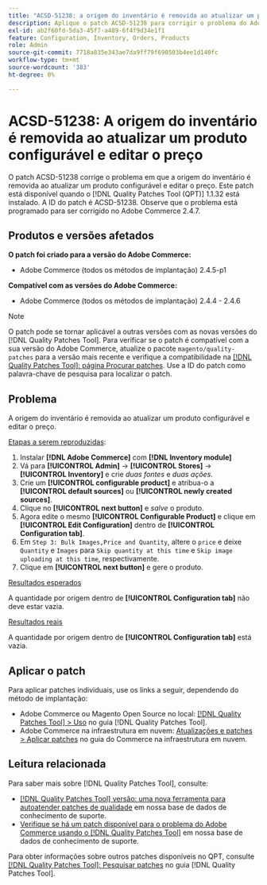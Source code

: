 ```yaml
---
title: "ACSD-51238: a origem do inventário é removida ao atualizar um produto configurável e editar o preço"
description: Aplique o patch ACSD-51238 para corrigir o problema do Adobe Commerce em que a origem do inventário é removida ao atualizar um produto configurável e editar o preço.
exl-id: ab2f60fd-5da3-45f7-a489-6f4f9d34e1f1
feature: Configuration, Inventory, Orders, Products
role: Admin
source-git-commit: 7718a835e343ae7da9ff79f690503b4ee1d140fc
workflow-type: tm+mt
source-wordcount: '383'
ht-degree: 0%

---
```


# ACSD-51238: A origem do inventário é removida ao atualizar um produto configurável e editar o preço

O patch ACSD-51238 corrige o problema em que a origem do inventário é removida ao atualizar um produto configurável e editar o preço. Este patch está disponível quando o [!DNL Quality Patches Tool (QPT)] 1.1.32 está instalado. A ID do patch é ACSD-51238. Observe que o problema está programado para ser corrigido no Adobe Commerce 2.4.7.

## Produtos e versões afetados

**O patch foi criado para a versão do Adobe Commerce:**

* Adobe Commerce (todos os métodos de implantação) 2.4.5-p1

**Compatível com as versões do Adobe Commerce:**

* Adobe Commerce (todos os métodos de implantação) 2.4.4 - 2.4.6

>[!NOTE]
>
>O patch pode se tornar aplicável a outras versões com as novas versões do [!DNL Quality Patches Tool]. Para verificar se o patch é compatível com a sua versão do Adobe Commerce, atualize o pacote `magento/quality-patches` para a versão mais recente e verifique a compatibilidade na [[!DNL Quality Patches Tool]: página Procurar patches](<https://experienceleague.adobe.com/tools/commerce-quality-patches/index.html>). Use a ID do patch como palavra-chave de pesquisa para localizar o patch.

## Problema

A origem do inventário é removida ao atualizar um produto configurável e editar o preço.

<u>Etapas a serem reproduzidas</u>:

1. Instalar **[!DNL Adobe Commerce]** com **[!DNL Inventory module]**
1. Vá para **[!UICONTROL Admin]** -> **[!UICONTROL Stores]** -> **[!UICONTROL Inventory]** e crie *duas fontes* e *duas ações*.
1. Crie um **[!UICONTROL configurable product]** e atribua-o a **[!UICONTROL default sources]** ou **[!UICONTROL newly created sources]**.
1. Clique no **[!UICONTROL next button]** e *salve* o produto.
1. Agora edite o mesmo **[!UICONTROL Configurable Product]** e clique em **[!UICONTROL Edit Configuration]** dentro de **[!UICONTROL Configuration tab]**.
1. Em `Step 3: Bulk Images,Price and Quantity`, altere o `price` e deixe `Quantity` e `Images` para `Skip quantity at this time` e `Skip image uploading at this time`, respectivamente.
1. Clique em **[!UICONTROL next button]** e gere o produto.

<u>Resultados esperados</u>

A quantidade por origem dentro de **[!UICONTROL Configuration tab]** não deve estar vazia.

<u>Resultados reais</u>

A quantidade por origem dentro de **[!UICONTROL Configuration tab]** está vazia.

## Aplicar o patch

Para aplicar patches individuais, use os links a seguir, dependendo do método de implantação:

* Adobe Commerce ou Magento Open Source no local: [[!DNL Quality Patches Tool] > Uso](<https://experienceleague.adobe.com/docs/commerce-operations/tools/quality-patches-tool/usage.html>) no guia [!DNL Quality Patches Tool].
* Adobe Commerce na infraestrutura em nuvem: [Atualizações e patches > Aplicar patches](https://experienceleague.adobe.com/docs/commerce-cloud-service/user-guide/develop/upgrade/apply-patches.html) no guia do Commerce na infraestrutura em nuvem.

## Leitura relacionada

Para saber mais sobre [!DNL Quality Patches Tool], consulte:

* [[!DNL Quality Patches Tool] versão: uma nova ferramenta para autoatender patches de qualidade](/help/announcements/adobe-commerce-announcements/magento-quality-patches-released-new-tool-to-self-serve-quality-patches.md) em nossa base de dados de conhecimento de suporte.
* [Verifique se há um patch disponível para o problema do Adobe Commerce usando o [!DNL Quality Patches Tool]](/help/support-tools/patches-available-in-qpt-tool/check-patch-for-magento-issue-with-magento-quality-patches.md) em nossa base de dados de conhecimento de suporte.

Para obter informações sobre outros patches disponíveis no QPT, consulte [[!DNL Quality Patches Tool]: Pesquisar patches](<https://experienceleague.adobe.com/tools/commerce-quality-patches/index.html>) no guia [!DNL Quality Patches Tool].
